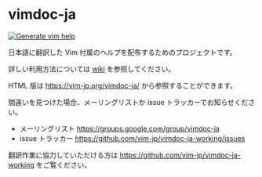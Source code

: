 # vimdoc-ja

[![Generate vim help](https://github.com/vim-jp/vimdoc-ja-working/actions/workflows/generate.yml/badge.svg)](https://github.com/vim-jp/vimdoc-ja-working/actions/workflows/generate.yml)

日本語に翻訳した Vim 付属のヘルプを配布するためのプロジェクトです。

詳しい利用方法については [wiki](https://github.com/vim-jp/vimdoc-ja/wiki) を参照してください。

HTML 版は <https://vim-jp.org/vimdoc-ja/> から参照することができます。

間違いを見つけた場合、メーリングリストか issue トラッカーでお知らせください。

- メーリングリスト <https://groups.google.com/group/vimdoc-ja>
- issue トラッカー <https://github.com/vim-jp/vimdoc-ja-working/issues>

翻訳作業に協力していただける方は <https://github.com/vim-jp/vimdoc-ja-working> をご覧ください。
